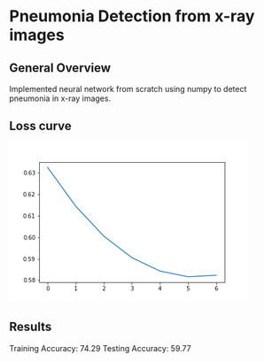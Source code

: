 # Pneumonia Detection from x-ray images
## General Overview
Implemented neural network from scratch using numpy to detect pneumonia in x-ray images.

## Loss curve
![alt text](loss.png)

## Results
Training Accuracy: 74.29
Testing Accuracy: 59.77
